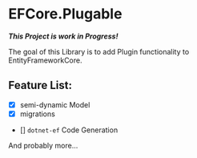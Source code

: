 # EFCore.Plugable

***This Project is work in Progress!***

The goal of this Library is to add Plugin functionality to EntityFrameworkCore.

## Feature List:

- [x] semi-dynamic Model
- [x] migrations
- [] `dotnet-ef` Code Generation

And probably more...